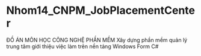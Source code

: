 # Nhom14_CNPM_JobPlacementCenter
ĐỒ ÁN MÔN HỌC  CÔNG NGHỆ PHẦN MỀM  Xây dựng phần mềm quản lý trung tâm giới thiệu việc làm trên nền tảng  Windows Form C#
